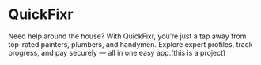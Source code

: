 # QuickFixr
Need help around the house? With QuickFixr, you’re just a tap away from top-rated painters, plumbers, and handymen. Explore expert profiles, track progress, and pay securely — all in one easy app.(this is a project)
